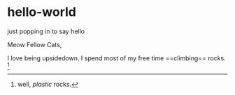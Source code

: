 # hello-world
just popping in to say hello

Meow Fellow Cats,

I love being upsidedown.
I spend most of my free time ==climbing== rocks. [^1]

[^1]: well, *plastic* rocks.

